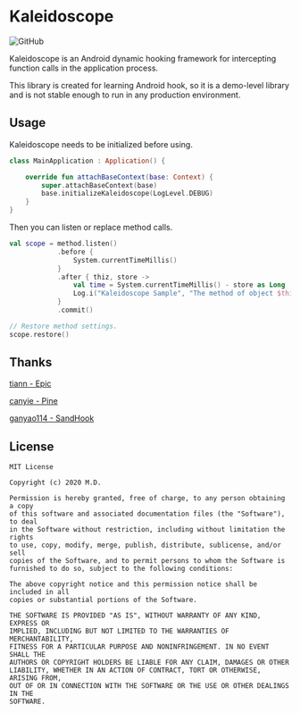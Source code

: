# Kaleidoscope

![GitHub](https://img.shields.io/github/license/AoraMD/kaleidoscope?style=flat-square&color=9fa8da)

Kaleidoscope is an Android dynamic hooking framework for intercepting function calls in the application process.

This library is created for learning Android hook, so it is a demo-level library and is not stable enough to run in any production environment.

## Usage

Kaleidoscope needs to be initialized before using.

``` kotlin
class MainApplication : Application() {

    override fun attachBaseContext(base: Context) {
        super.attachBaseContext(base)
        base.initializeKaleidoscope(LogLevel.DEBUG)
    }
}
```

Then you can listen or replace method calls.

``` kotlin
val scope = method.listen()
            .before {
                System.currentTimeMillis()
            }
            .after { thiz, store ->
                val time = System.currentTimeMillis() - store as Long
                Log.i("Kaleidoscope Sample", "The method of object $thiz is called, which takes $time milliseconds.")
            }
            .commit()

// Restore method settings.
scope.restore()
```

## Thanks

[tiann - Epic](https://github.com/tiann/epic)

[canyie - Pine](https://github.com/canyie/pine)

[ganyao114 - SandHook](https://github.com/ganyao114/SandHook)

## License

```
MIT License

Copyright (c) 2020 M.D.

Permission is hereby granted, free of charge, to any person obtaining a copy
of this software and associated documentation files (the "Software"), to deal
in the Software without restriction, including without limitation the rights
to use, copy, modify, merge, publish, distribute, sublicense, and/or sell
copies of the Software, and to permit persons to whom the Software is
furnished to do so, subject to the following conditions:

The above copyright notice and this permission notice shall be included in all
copies or substantial portions of the Software.

THE SOFTWARE IS PROVIDED "AS IS", WITHOUT WARRANTY OF ANY KIND, EXPRESS OR
IMPLIED, INCLUDING BUT NOT LIMITED TO THE WARRANTIES OF MERCHANTABILITY,
FITNESS FOR A PARTICULAR PURPOSE AND NONINFRINGEMENT. IN NO EVENT SHALL THE
AUTHORS OR COPYRIGHT HOLDERS BE LIABLE FOR ANY CLAIM, DAMAGES OR OTHER
LIABILITY, WHETHER IN AN ACTION OF CONTRACT, TORT OR OTHERWISE, ARISING FROM,
OUT OF OR IN CONNECTION WITH THE SOFTWARE OR THE USE OR OTHER DEALINGS IN THE
SOFTWARE.
```


